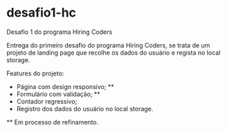 # desafio1-hc
Desafio 1 do programa Hiring Coders


Entrega do primeiro desafio do programa Hiring Coders, se trata de um projeto de landing page que recolhe os dados do usuário e regista no local storage.

Features do projeto:

- Página com design responsivo; **
- Formulário com validação; **
- Contador regressivo;
- Registro dos dados do usuário no local storage.

** Em processo de refinamento.

